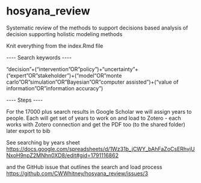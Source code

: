 # hosyana_review

Systematic review of the methods to support decisions based analysis of decision supporting holistic modeling methods

Knit everything from the index.Rmd file

---- Search keywords ----

“decision”+(“intervention”OR”policy”)+“uncertainty”+(“expert”OR”stakeholder”)+(“model“OR”monte carlo”OR”simulation”OR”Bayesian”OR”computer assisted”)+(“value of information”OR”information accuracy”)

---- Steps ----

For the 17000 plus search results in Google Scholar we will assign years to people. Each will get set of years to work on and load to Zotero - each works with Zotero connection and get the PDF too (to the shared folder) later export to bib

See searching by years sheet
https://docs.google.com/spreadsheets/d/1Wz31b_jCWY_bAhFaZoCsERhvjUNxoH9npZ2MNhn0XD8/edit#gid=1791116862

and the GitHub issue that outlines the search and load process https://github.com/CWWhitney/hosyana_review/issues/3



